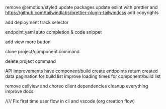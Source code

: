 remove @emotion/styled
update packages
update eslint with prettier and https://github.com/tailwindlabs/prettier-plugin-tailwindcss
add copyrights

add deployment track selector

endpoint.yaml auto completion & code snippet

add view more button

clone project/component command

delete project command

API improvements
have component/build create endpoints return created data
pagination for build list
improve loading times for component/build list

remove cellview and choreo client dependencies
cleanup everything
improve docs


////
Fix first time user flow in cli and vscode (org creation flow)

